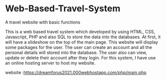 # Web-Based-Travel-System
A travel website with basic functions

This is a web based travel system which developed by using HTML, CSS, Javascript, PHP and also SQL to store the data into the databases. At first, it will have a slideshow on the top of the main page. This website will display some packages for the user. The user can create an account and all the personal details will stored into the database. The user also can view, update or delete their account after they login. For this system, I have use an online hosting server to host my website.

website :https://dreamforus2021.000webhostapp.com/php/main.php

